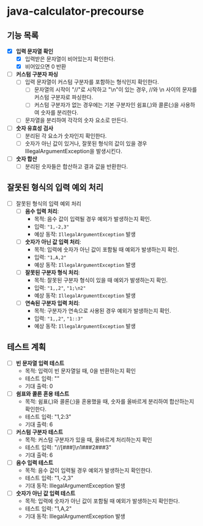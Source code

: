 # java-calculator-precourse
## 기능 목록
- [X] **입력 문자열 확인**
  - [X] 입력받은 문자열이 비어있는지 확인한다.
  - [X] 비어있으면 0 반환
- [ ] **커스텀 구분자 파싱**
  - [ ] 입력 문자열이 커스텀 구분자를 포함하는 형식인지 확인한다.
    - [ ] 문자열의 시작이 "//"로 시작하고 "\n"이 있는 경우, //와 \n 사이의 문자를 커스텀 구분자로 파싱한다.
    - [ ] 커스텀 구분자가 없는 경우에는 기본 구분자인 쉼표(,)와 콜론(;)을 사용하여 숫자를 분리한다.
  - [ ] 문자열을 분리하여 각각의 숫자 요소로 만든다.
- [ ] **숫자 유효성 검사**
  - [ ] 분리된 각 요소가 숫자인지 확인한다.
  - [ ] 숫자가 아닌 값이 있거나, 잘못된 형식의 값이 있을 경우 IllegalArgumentException을 발생시킨다.
- [ ] **숫자 합산**
  - [ ] 분리된 숫자들은 합산하고 결과 값을 반환한다.
## 잘못된 형식의 입력 예외 처리
- [ ] 잘못된 형식의 입력 예외 처리
  - [ ] **음수 입력 처리**:
    * 목적: 음수 값이 입력될 경우 예외가 발생하는지 확인.
    * 입력: `"1,-2,3"`
    * 예상 동작: `IllegalArgumentException` 발생
  - [ ] **숫자가 아닌 값 입력 처리**:
    * 목적: 입력에 숫자가 아닌 값이 포함될 때 예외가 발생하는지 확인.
    * 입력: `"1,A,2"`
    * 예상 동작: `IllegalArgumentException` 발생
  - [ ] **잘못된 구분자 형식 처리**:
    * 목적: 잘못된 구분자 형식이 있을 때 예외가 발생하는지 확인.
    * 입력: `"1,,2"`, `"1;\n2"`
    * 예상 동작: `IllegalArgumentException` 발생
  - [ ] **연속된 구분자 입력 처리**:
    * 목적: 구분자가 연속으로 사용된 경우 예외가 발생하는지 확인.
    * 입력: `"1,,2"`, `"1::3"`
    * 예상 동작: `IllegalArgumentException` 발생
## 테스트 계획
- [ ] **빈 문자열 입력 테스트**
    * 목적: 입력이 빈 문자열일 때, 0을 반환하는지 확인
    * 테스트 입력: ""
    * 기대 출력: 0
- [ ] **쉼표와 콜론 혼용 테스트**
    * 목적: 쉼표(,)와 콜론(;)을 혼용했을 때, 숫자를 올바르게 분리하여 합산하는지 확인한다.
    * 테스트 입력: "1,2:3"
    * 기대 출력: 6
- [ ] **커스텀 구분자 테스트**
    * 목적: 커스텀 구분자가 있을 때, 올바르게 처리하는지 확인
    * 테스트 입력: "//[###]\n1###2###3"
    * 기대 출력: 6
- [ ] **음수 입력 테스트**
    * 목적: 음수 값이 입력될 경우 예외가 발생하는지 확인한다.
    * 테스트 입력: "1,-2,3"
    * 기대 동작: IllegalArgumentException 발생
- [ ] **숫자가 아닌 값 입력 테스트**
    * 목적: 입력에 숫자가 아닌 값이 포함될 때 예외가 발생하는지 확인한다.
    * 테스트 입력: "1,A,2"
    * 기대 동작: IllegalArgumentException 발생
